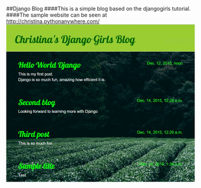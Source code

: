 ##Django Blog
####This is a simple blog based on the djangogirls tutorial.
####The sample website can be seen at http://christina.pythonanywhere.com/
![christinas_djangoblog_home_page](/blog/static/image/homepage.jpg)